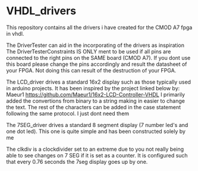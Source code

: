 # VHDL_drivers
This repository contains all the drivers i have created for the CMOD A7 fpga in vhdl.

The DriverTester can aid in the incorporating of the drivers as inspiration
The DriverTesterConstraints IS ONLY ment to be used if all pins are connected to the right pins on the SAME board (CMOD A7).
If you dont use this board please change the pins accordingly and result the datasheet of your FPGA. Not doing this can result of the destruction of your FPGA.

The LCD_driver drives a standard 16x2 display such as those typically used in arduino projects. It has been inspired by the project linked below by: Maeur1
https://github.com/Maeur1/16x2-LCD-Controller-VHDL
I primarily added the convertions from binary to a string making in easier to change the text. 
The rest of the characters can be added in the case statement following the same protocol. I just dont need them

The 7SEG_driver drives a standard 8 segment display (7 number led's and one dot led).
This one is quite simple and has been constructed solely by me

The clkdiv is a clockdivider set to an extreme due to you not really being able to see changes on 7 SEG if it is set as a counter. It is configured such that every 0.76 seconds the 7seg display goes up by one.
